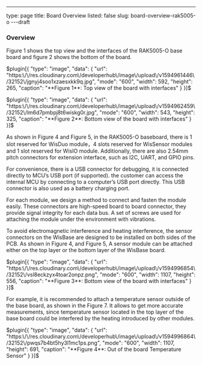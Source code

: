 ---
type: page
title: Board Overview
listed: false
slug: board-overview-rak5005-o
---draft

### Overview

Figure 1 shows the top view and the interfaces of the RAK5005-O base board and figure 2 shows the bottom of the board.

$plugin[{
    "type": "image",
    "data": {
        "url": "https:\/\/res.cloudinary.com\/developerhub\/image\/upload\/v1594961446\/32152\/jgnyj4soo1xzaesxkk9q.jpg",
        "mode": "600",
        "width": 592,
        "height": 265,
        "caption": "**Figure 1**: Top view of the board with interfaces"
    }
}]$

$plugin[{
    "type": "image",
    "data": {
        "url": "https:\/\/res.cloudinary.com\/developerhub\/image\/upload\/v1594962459\/32152\/lm6d7pmbpj8t6wiskg0r.jpg",
        "mode": "600",
        "width": 543,
        "height": 325,
        "caption": "**Figure 2**: Bottom view of the board with interfaces"
    }
}]$

As shown in Figure 4 and Figure 5, in the RAK5005-O baseboard, there is 1 slot reserved for WisDuo module，4 slots reserved for WisSensor modules and 1 slot reserved for WisIO module. Additionally, there are also 2.54mm pitch connectors for extension interface, such as I2C, UART, and GPIO pins.

For convenience, there is a USB connector for debugging, it is connected directly to MCU’s USB port (if supported). the customer can access the internal MCU by connecting to a computer’s USB port directly. This USB connector is also used as a battery charging port.

For each module, we design a method to connect and fasten the module easily. These connectors are high-speed board to board connector, they provide signal integrity for each data bus. A set of screws are used for attaching the module under the environment with vibrations.

To avoid electromagnetic interference and heating interference, the sensor connectors on the WisBase are designed to be installed on both sides of the PCB. As shown in Figure 4, and Figure 5, A sensor module can be attached either on the top layer or the bottom layer of the WisBase board.

$plugin[{
    "type": "image",
    "data": {
        "url": "https:\/\/res.cloudinary.com\/developerhub\/image\/upload\/v1594996854\/32152\/vsl8eckzyx4toar2onpz.png",
        "mode": "600",
        "width": 1107,
        "height": 556,
        "caption": "**Figure 3**: Bottom view of the board with interfaces"
    }
}]$

For example, it is recommended to attach a temperature sensor outside of the base board, as shown in the Figure 7. It allows to get more accurate measurements, since temperature sensor located in the top layer of the base board could be interfered by the heating introduced by other modules.

$plugin[{
    "type": "image",
    "data": {
        "url": "https:\/\/res.cloudinary.com\/developerhub\/image\/upload\/v1594996864\/32152\/pwqs7b4bt5hy3l1mc1ps.png",
        "mode": "600",
        "width": 1107,
        "height": 691,
        "caption": "**Figure 4**: Out of the board Temperature Sensor"
    }
}]$

